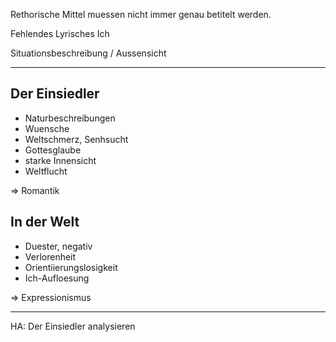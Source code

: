 Rethorische Mittel muessen nicht immer genau betitelt werden.

Fehlendes Lyrisches Ich

Situationsbeschreibung / Aussensicht

---

## Der Einsiedler

- Naturbeschreibungen
- Wuensche
- Weltschmerz, Senhsucht
- Gottesglaube
- starke Innensicht
- Weltflucht

=> Romantik

## In der Welt

- Duester, negativ
- Verlorenheit
- Orientiierungslosigkeit
- Ich-Aufloesung

=> Expressionismus

---

HA: Der Einsiedler analysieren